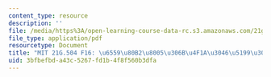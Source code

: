 ```yaml
---
content_type: resource
description: ''
file: /media/https%3A/open-learning-course-data-rc.s3.amazonaws.com/21g-503-japanese-iii-fall-2019/3bfbefbda43c5267fd1b4f8f560b3dfa_MIT21G_503F16_track02_ja_300k.pdf
file_type: application/pdf
resourcetype: Document
title: "MIT 21G.504 F16: \u6559\u80B2\u8005\u306B\u4F1A\u3046\u5199\u3057"
uid: 3bfbefbd-a43c-5267-fd1b-4f8f560b3dfa
---
```

